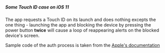 ##### Some Touch ID case on iOS 11

The app requests a Touch ID on its launch and does nothing excepts the one thing - launching the app and blocking the device by pressing the power button __twice__ will cause a loop of reappearing alerts on the blocked device's screen.

Sample code of the auth process is taken from the [Apple's documentation](https://developer.apple.com/documentation/localauthentication/)
